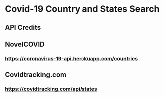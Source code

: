 # Covid-19 Country and States Search

## API Credits

## NovelCOVID 
### https://coronavirus-19-api.herokuapp.com/countries

## Covidtracking.com
### https://covidtracking.com/api/states
